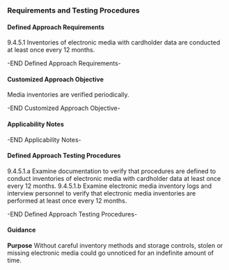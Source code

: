 ### Requirements and Testing Procedures

#### Defined Approach Requirements
9.4.5.1 Inventories of electronic media with cardholder data are conducted at least once every 12 months.

-END Defined Approach Requirements- 
#### Customized Approach Objective
Media inventories are verified periodically.

-END Customized Approach Objective- 
#### Applicability Notes



-END Applicability Notes- 
#### Defined Approach Testing Procedures
9.4.5.1.a Examine documentation to verify that procedures are defined to conduct inventories of electronic media with cardholder data at least once every 12 months.
9.4.5.1.b Examine electronic media inventory logs and interview personnel to verify that electronic media inventories are performed at least once every 12 months.

-END Defined Approach Testing Procedures- 
#### Guidance
**Purpose**
Without careful inventory methods and storage controls, stolen or missing electronic media could go unnoticed for an indefinite amount of time.